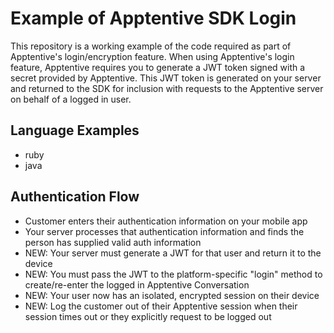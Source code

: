 # Example of Apptentive SDK Login

This repository is a working example of the code required as part of Apptentive's
login/encryption feature. When using Apptentive's login feature,
Apptentive requires you to generate a JWT token signed with a secret provided by Apptentive.
This JWT token is generated on your server and returned to the SDK for inclusion with
requests to the Apptentive server on behalf of a logged in user.

## Language Examples
* ruby
* java

## Authentication Flow

* Customer enters their authentication information on your mobile app
* Your server processes that authentication information and finds the person has supplied valid auth information
* NEW: Your server must generate a JWT for that user and return it to the device
* NEW: You must pass the JWT to the platform-specific "login" method to create/re-enter the logged in Apptentive Conversation
* NEW: Your user now has an isolated, encrypted session on their device
* NEW: Log the customer out of their Apptentive session when their session times out or they explicitly request to be logged out
